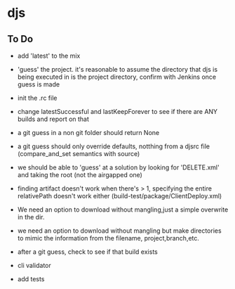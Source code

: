 # djs

To Do
----
* add 'latest' to the mix
* 'guess' the project. it's reasonable to assume the directory that djs is being executed in is the project directory, confirm with Jenkins once guess is made
* init the .rc file
* change latestSuccessful and lastKeepForever to see if there are ANY builds and report on that
* a git guess in a non git folder should return None
* a git guess should only override defaults, notthing from a djsrc file (compare_and_set semantics with source)
* we should be able to 'guess' at a solution by looking for 'DELETE.xml' and taking the root (not the airgapped one)
* finding artifact doesn't work when there's > 1, specifying the entire relativePath doesn't work either (build-test/package/ClientDeploy.xml)
* We need an option to download without mangling,just a simple overwrite in the dir.
* we need an option to download without mangling but make directories to mimic the information from the filename, project,branch,etc.
* after a git guess, check to see if that build exists

* cli validator

* add tests
